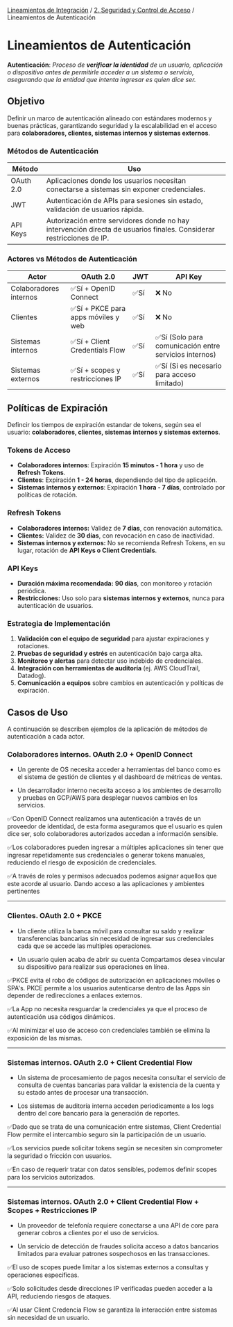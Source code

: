 [Lineamientos de Integración](../../index.md#lineamientos-de-integración) / [2. Seguridad y Control de Acceso](../../index.md#2-seguridad-y-control-de-acceso) / Lineamientos de Autenticación

# Lineamientos de Autenticación

**Autenticación**: _Proceso de **verificar la identidad** de un usuario, aplicación o dispositivo antes de permitirle acceder a un sistema o servicio, asegurando que la entidad que intenta ingresar es quien dice ser._

## Objetivo

Definir un marco de autenticación alineado con estándares modernos y buenas prácticas, garantizando seguridad y la escalabilidad en el acceso para **colaboradores, clientes, sistemas internos y sistemas externos**.

### Métodos de Autenticación

| Método    | Uso                                                                                                                  |
| --------- | -------------------------------------------------------------------------------------------------------------------- |
| OAuth 2.0 | Aplicaciones donde los usuarios necesitan conectarse a sistemas sin exponer credenciales.                            |
| JWT       | Autenticación de APIs para sesiones sin estado, validación de usuarios rápida.                                       |
| API Keys  | Autorización entre servidores donde no hay intervención directa de usuarios finales. Considerar restricciones de IP. |

### Actores vs Métodos de Autenticación

| Actor                  | OAuth 2.0                           | JWT  | API Key                                                |
| ---------------------- | ----------------------------------- | ---- | ------------------------------------------------------ |
| Colaboradores internos | ✅Sí + OpenID Connect               | ✅Sí | ❌ No                                                  |
| Clientes               | ✅Sí + PKCE para apps móviles y web | ✅Sí | ❌ No                                                  |
| Sistemas internos      | ✅Sí + Client Credentials Flow      | ✅Sí | ✅Sí (Solo para comunicación entre servicios internos) |
| Sistemas externos      | ✅Sí + scopes y restricciones IP    | ✅Sí | ✅Sí (Si es necesario para acceso limitado)            |

## Políticas de Expiración

Defincir los tiempos de expiración estandar de tokens, según sea el usuario: **colaboradores, clientes, sistemas internos y sistemas externos**.

### Tokens de Acceso

- **Colaboradores internos**: Expiración **15 minutos - 1 hora** y uso de **Refresh Tokens**.
- **Clientes**: Expiración **1 - 24 horas**, dependiendo del tipo de aplicación.
- **Sistemas internos y externos**: Expiración **1 hora - 7 días**, controlado por políticas de rotación.

### Refresh Tokens

- **Colaboradores internos:** Validez de **7 días**, con renovación automática.
- **Clientes:** Validez de **30 días**, con revocación en caso de inactividad.
- **Sistemas internos y externos:** No se recomienda Refresh Tokens, en su lugar, rotación de **API Keys o Client Credentials**.

### API Keys

- **Duración máxima recomendada:** **90 días**, con monitoreo y rotación periódica.
- **Restricciones:** Uso solo para **sistemas internos y externos**, nunca para autenticación de usuarios.

### Estrategia de Implementación

1. **Validación con el equipo de seguridad** para ajustar expiraciones y rotaciones.
2. **Pruebas de seguridad y estrés** en autenticación bajo carga alta.
3. **Monitoreo y alertas** para detectar uso indebido de credenciales.
4. **Integración con herramientas de auditoría** (ej. AWS CloudTrail, Datadog).
5. **Comunicación a equipos** sobre cambios en autenticación y políticas de expiración.

## Casos de Uso

A continuación se describen ejemplos de la aplicación de métodos de autenticación a cada actor.

### Colaboradores internos. OAuth 2.0 + OpenID Connect

- Un gerente de OS necesita acceder a herramientas del banco como es el sistema de gestión de clientes y el dashboard de métricas de ventas.

- Un desarrollador interno necesita acceso a los ambientes de desarrollo y pruebas en GCP/AWS para desplegar nuevos cambios en los servicios.

✅Con OpenID Connect realizamos una autenticación a través de un proveedor de identidad, de esta forma aseguramos que el usuario es quien dice ser, solo colaboradores autorizados accedan a información sensible.

✅Los colaboradores pueden ingresar a múltiples aplicaciones sin tener que ingresar repetidamente sus credenciales o generar tokens manuales, reduciendo el riesgo de exposición de credenciales.

✅A través de roles y permisos adecuados podemos asignar aquellos que este acorde al usuario. Dando acceso a las aplicaciones y ambientes pertinentes

---

### Clientes. OAuth 2.0 + PKCE

- Un cliente utiliza la banca móvil para consultar su saldo y realizar transferencias bancarias sin necesidad de ingresar sus credenciales cada que se accede las multiples operaciones.

- Un usuario quien acaba de abrir su cuenta Compartamos desea vincular su dispositivo para realizar sus operaciones en línea.

✅PKCE evita el robo de códigos de autorización en aplicaciones móviles o SPA's. PKCE permite a los usuarios autenticarse dentro de las Apps sin depender de redirecciones a enlaces externos.

✅La App no necesita resguardar la credenciales ya que el proceso de autenticación usa códigos dinámicos.

✅Al minimizar el uso de acceso con credenciales también se elimina la exposición de las mismas.

---

### Sistemas internos. OAuth 2.0 + Client Credential Flow

- Un sistema de procesamiento de pagos necesita consultar el servicio de consulta de cuentas bancarias para validar la existencia de la cuenta y su estado antes de procesar una transacción.

- Los sistemas de auditoría interna acceden periodicamente a los logs dentro del core bancario para la generación de reportes.

✅Dado que se trata de una comunicación entre sistemas, Client Credential Flow permite el intercambio seguro sin la participación de un usuario.

✅Los servicios puede solicitar tokens según se necesiten sin comprometer la seguridad o fricción con usuarios.

✅En caso de requerir tratar con datos sensibles, podemos definir scopes para los servicios autorizados.

---

### Sistemas internos. OAuth 2.0 + Client Credential Flow + Scopes + Restricciones IP

- Un proveedor de telefonía requiere conectarse a una API de core para generar cobros a clientes por el uso de servicios.

- Un servicio de detección de fraudes solicita acceso a datos bancarios limitados para evaluar patrones sospechosos en las transacciones.

✅El uso de scopes puede limitar a los sistemas externos a consultas y operaciones especificas.

✅Solo solicitudes desde direcciones IP verificadas pueden acceder a la API, reduciendo riesgos de ataques.

✅Al usar Client Credencia Flow se garantiza la interacción entre sistemas sin necesidad de un usuario.

```

```
